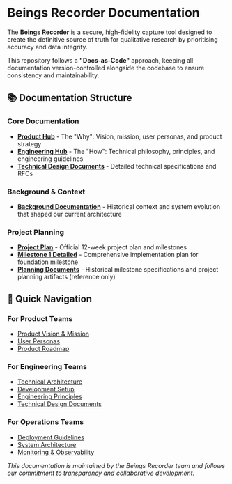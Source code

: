 # Beings Recorder Documentation

The **Beings Recorder** is a secure, high-fidelity capture tool designed to create the definitive source of truth for qualitative research by prioritising accuracy and data integrity.

This repository follows a **"Docs-as-Code"** approach, keeping all documentation version-controlled alongside the codebase to ensure consistency and maintainability.

## 📚 Documentation Structure

### Core Documentation
- **[Product Hub](./product-hub.md)** - The "Why": Vision, mission, user personas, and product strategy
- **[Engineering Hub](./engineering-hub.md)** - The "How": Technical philosophy, principles, and engineering guidelines
- **[Technical Design Documents](./tdd/)** - Detailed technical specifications and RFCs

### Background & Context
- **[Background Documentation](./background/)** - Historical context and system evolution that shaped our current architecture

### Project Planning
- **[Project Plan](./PROJECT_PLAN.md)** - Official 12-week project plan and milestones
- **[Milestone 1 Detailed](./MILESTONE_1_DETAILED.md)** - Comprehensive implementation plan for foundation milestone
- **[Planning Documents](./.planning/)** - Historical milestone specifications and project planning artifacts (reference only)

## 🎯 Quick Navigation

### For Product Teams
- [Product Vision & Mission](./product-hub.md#vision--mission)
- [User Personas](./product-hub.md#user-personas)
- [Product Roadmap](./product-hub.md#roadmap)

### For Engineering Teams
- [Technical Architecture](./engineering-hub.md#architecture)
- [Development Setup](./engineering-hub.md#development-setup)
- [Engineering Principles](./engineering-hub.md#principles)
- [Technical Design Documents](./tdd/)

### For Operations Teams
- [Deployment Guidelines](./engineering-hub.md#deployment)
- [System Architecture](./tdd/system-architecture.md)
- [Monitoring & Observability](./engineering-hub.md#monitoring)

*This documentation is maintained by the Beings Recorder team and follows our commitment to transparency and collaborative development.*
